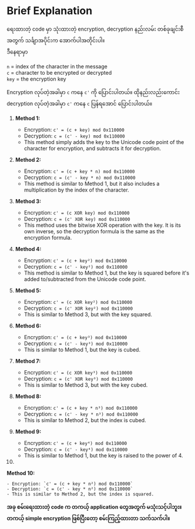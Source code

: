 # Brief Explanation

ရေးထားတဲ့ code မှာ သုံးထားတဲ့ encryption, decryption နည်းလမ်း တစ်ခုချင်းစီအတွက် သင်္ချာအပိုင်းက အောက်ပါအတိုင်းပါ။  
ဒီနေရာမှာ   

`n` = index of the character in the message    
`c` = character to be encrypted or decrypted  
`key` = the encryption key  

Encryption လုပ်တဲ့အခါမှာ `c` ကနေ `c'` ကို ပြောင်းပါတယ်။  ထိုနည်းလည်းကောင်း decryption လုပ်တဲ့အခါမှာ `c'` ကနေ `c` ပြန်ရအောင် ပြောင်းပါတယ်။  

1. **Method 1:**

    - Encryption: `c' = (c + key) mod 0x110000`
    - Decryption: `c = (c' - key) mod 0x110000`
    - This method simply adds the key to the Unicode code point of the character for encryption, and subtracts it for decryption.

2. **Method 2:**

    - Encryption: `c' = (c + key * n) mod 0x110000`
    - Decryption: `c = (c' - key * n) mod 0x110000`
    - This method is similar to Method 1, but it also includes a multiplication by the index of the character.

3. **Method 3:**

    - Encryption: `c' = (c XOR key) mod 0x110000`
    - Decryption: `c = (c' XOR key) mod 0x110000`
    - This method uses the bitwise XOR operation with the key. It is its own inverse, so the decryption formula is the same as the encryption formula.

4. **Method 4:**

    - Encryption: `c' = (c + key²) mod 0x110000`
    - Decryption: `c = (c' - key²) mod 0x110000`
    - This method is similar to Method 1, but the key is squared before it's added to/subtracted from the Unicode code point.

5. **Method 5:**

    - Encryption: `c' = (c XOR key²) mod 0x110000`
    - Decryption: `c = (c' XOR key²) mod 0x110000`
    - This is similar to Method 3, but with the key squared.

6. **Method 6:**

    - Encryption: `c' = (c + key³) mod 0x110000`
    - Decryption: `c = (c' - key³) mod 0x110000`
    - This is similar to Method 1, but the key is cubed.

7. **Method 7:**

    - Encryption: `c' = (c XOR key³) mod 0x110000`
    - Decryption: `c = (c' XOR key³) mod 0x110000`
    - This is similar to Method 3, but with the key cubed.

8. **Method 8:**

    - Encryption: `c' = (c + key * n³) mod 0x110000`
    - Decryption: `c = (c' - key * n³) mod 0x110000`
    - This is similar to Method 2, but the index is cubed.

9. **Method 9:**

    - Encryption: `c' = (c + key⁴) mod 0x110000`
    - Decryption: `c = (c' - key⁴) mod 0x110000`
    - This is similar to Method 1, but the key is raised to the power of 4.

10.

 **Method 10:**

    - Encryption: `c' = (c + key * n²) mod 0x110000`
    - Decryption: `c = (c' - key * n²) mod 0x110000`
    - This is similar to Method 2, but the index is squared.

**အခု စမ်းရေးထားတဲ့ code က တကယ့် application တွေအတွက် မသုံးသင့်ပါဘူး။**  
**တကယ့် simple encryption ဖြစ်ပြီးတော့ စမ်းကြည့်ထားတာ သက်သက်ပါ။**  

